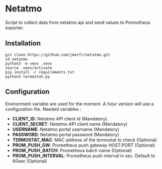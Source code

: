 # Netatmo

Script to collect data from netatmo api and send values to Promotheus exporter.

## Installation

````shell
git clone https://github.com/jmarfr/netatmo.git
cd netatmo
python3 -m venv .venv
source .venv/activate
pip install -r requirements.txt
python3 termostat.py
````

## Configuration

Environment variable are used for the moment. A futur version will use a configuration file.
Needed variables :

* **CLIENT_ID**: Netatmo API client id (Mandatory)
* **CLIENT_SECRET**: Netatmo API client name (Mandatory)
* **USERNAME**: Netatmo portal username (Mandatory)
* **PASSWORD**: Netatmo portal password (Mandatory)
* **TERMOSTAT_MAC**: MAC address of the termostat to check (Optional)
* **PROM_PUSH_GW**: Prometheus push gateway HOST:PORT (Optional)
* **PROM_PUSH_BATCH**: Prometheus batch name (Optional)
* **PROM_PUSH_INTERVAL**: Prometheus push interval in sec. Default to 60sec (Optional)
